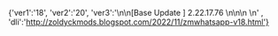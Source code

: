 {'ver1':'18', 'ver2':'20', 'ver3':'\n\n[Base Update ] 2.22.17.76 \n\n\n \n' , 'dli':'http://zoldyckmods.blogspot.com/2022/11/zmwhatsapp-v18.html'}

